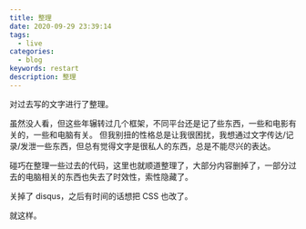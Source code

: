 ```yaml
---
title: 整理
date: 2020-09-29 23:39:14
tags:
  - live
categories:
  - blog
keywords: restart
description: 整理
---
```


对过去写的文字进行了整理。

<!-- more -->

<!-- toc -->

虽然没人看，但这些年辗转过几个框架，不同平台还是记了些东西，一些和电影有关的，一些和电脑有关。
但我别扭的性格总是让我很困扰，我想通过文字传达/记录/发泄一些东西，但总有觉得文字是很私人的东西，总是不能尽兴的表达。

碰巧在整理一些过去的代码，这里也就顺道整理了，大部分内容删掉了，一部分过去的电脑相关的东西也失去了时效性，索性隐藏了。

关掉了 disqus，之后有时间的话想把 CSS 也改了。

就这样。
